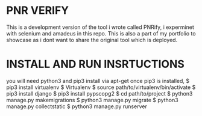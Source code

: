 <h1>PNR VERIFY</h1>
This is a development version of the tool i wrote called PNRify, i experminet with selenium and amadeus in this repo.
This is also a part of my portfolio to showcase as i dont want to share the original tool which is deployed.

<h1>INSTALL AND RUN INSRTUCTIONS</h1>
you will need python3 and pip3
install via apt-get 
once pip3 is installed, 
$ pip3 install virtualenv
$ Virtualenv <venv name>
$ source path/to/virtualenv/bin/activate
$ pip3 install django
$ pip3 install pypscopg2
$ cd path/to/project
$ python3 manage.py makemigrations
$ python3 manage.py migrate
$ python3 manage.py collectstatic
$ python3 manage.py runserver



